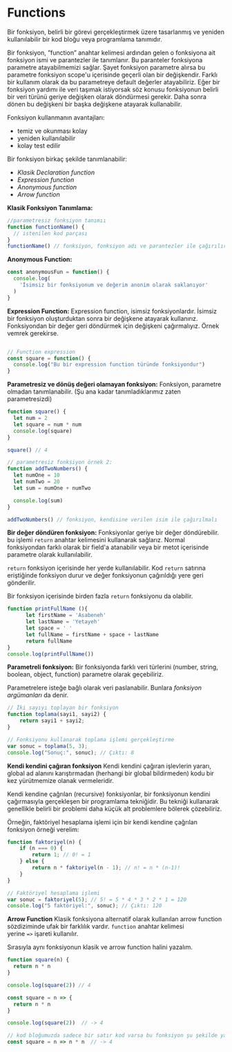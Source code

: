 # Functions
Bir fonksiyon, belirli bir görevi gerçekleştirmek üzere tasarlanmış ve yeniden kullanılabilir bir kod bloğu veya programlama tanımıdır.

Bir fonksiyon, ”function” anahtar kelimesi ardından gelen o fonksiyona ait fonksiyon ismi ve parantezler ile tanımlanır. Bu paranteler fonksiyona parametre atayabilmemizi sağlar. Şayet fonksiyon parametre alırsa bu parametre fonksiyon scope'u içerisinde geçerli olan bir değişkendir. Farklı bir kullanım olarak da bu parametreye default değerler atayabiliriz. Eğer bir fonksiyon yardımı ile veri taşımak istiyorsak söz konusu fonksiyonun belirli bir veri türünü geriye değişken olarak döndürmesi gerekir. Daha sonra dönen bu değişkeni bir başka değişkene atayarak kullanabilir.

Fonksiyon kullanmanın avantajları:

- temiz ve okunması kolay
- yeniden kullanılabilir
- kolay test edilir

Bir fonksiyon birkaç şekilde tanımlanabilir:

- *Klasik Declaration function*
- *Expression function*
- *Anonymous function*
- *Arrow function*

**Klasik Fonksiyon Tanımlama:**
```jsx
//parametresiz fonksiyon tanımıı
function functionName() {
  // istenilen kod parçası
}
functionName() // fonksiyon, fonksiyon adı ve parantezler ile çağırılır
```
**Anonymous Function:**
```jsx
const anonymousFun = function() {
  console.log(
    'İsimsiz bir fonksiyonum ve değerim anonim olarak saklanıyor'
  )
}
```
**Expression Function:**
Expression function, isimsiz fonksiyonlardır. İsimsiz bir fonksiyon oluşturduktan sonra bir değişkene atayarak kullanırız. Fonksiyondan bir değer geri döndürmek için değişkeni çağırmalıyız. Örnek vemrek gerekirse.
```jsx

// Function expression
const square = function() {
  console.log("Bu bir expression function türünde fonksiyondur")
}
```
**Parametresiz ve dönüş değeri olamayan fonksiyon:**
Fonksiyon, parametre olmadan tanımlanabilir. (Şu ana kadar tanımladıklarımız zaten parametresizdi)
```jsx
function square() {
  let num = 2
  let square = num * num
  console.log(square)
}

square() // 4

// parametresiz fonksiyon örnek 2:
function addTwoNumbers() {
  let numOne = 10
  let numTwo = 20
  let sum = numOne + numTwo

  console.log(sum)
}

addTwoNumbers() // fonksiyon, kendisine verilen isim ile çağırılmalı
```
**Bir değer döndüren fonksiyon:**
Fonksiyonlar geriye bir değer döndürebilir. bu işlemi `return` anahtar kelimesini kullanarak sağlarız. Normal fonksiyondan farklı olarak bir field'a atanabilir veya bir metot içerisinde parametre olarak kullanılabilir.

`return` fonksiyon içerisinde her yerde kullanılabilir. Kod `return` satırına eriştiğinde fonksiyon durur ve değer fonksiyonun çağırıldığı yere geri gönderilir.

Bir fonksiyon içerisinde birden fazla `return` fonksiyonu da olabilir.
```jsx
function printFullName (){
      let firstName = 'Asabeneh'
      let lastName = 'Yetayeh'
      let space = ' '
      let fullName = firstName + space + lastName
      return fullName
}
console.log(printFullName())
```
**Parametreli fonksiyon:**
Bir fonksiyonda farklı veri türlerini (number, string, boolean, object, function) parametre olarak geçebiliriz.

Parametrelere isteğe bağlı olarak veri paslanabilir. Bunlara *fonksiyon argümanları* da denir.
```jsx
// İki sayıyı toplayan bir fonksiyon
function toplama(sayi1, sayi2) {
    return sayi1 + sayi2;
}

// Fonksiyonu kullanarak toplama işlemi gerçekleştirme
var sonuc = toplama(5, 3);
console.log("Sonuç:", sonuc); // Çıktı: 8
```

**Kendi kendini çağıran fonksiyon**
Kendi kendini çağıran işlevlerin yararı, global ad alanını karıştırmadan (herhangi bir global bildirmeden) kodu bir kez yürütmemize olanak vermeleridir.

Kendi kendine çağrılan (recursive) fonksiyonlar, bir fonksiyonun kendini çağırmasıyla gerçekleşen bir programlama tekniğidir. Bu tekniği kullanarak genellikle belirli bir problemi daha küçük alt problemlere bölerek çözebiliriz.

Örneğin, faktöriyel hesaplama işlemi için bir kendi kendine çağrılan fonksiyon örneği verelim:

```jsx
function faktoriyel(n) {
    if (n === 0) {
        return 1; // 0! = 1
    } else {
        return n * faktoriyel(n - 1); // n! = n * (n-1)!
    }
}

// Faktöriyel hesaplama işlemi
var sonuc = faktoriyel(5); // 5! = 5 * 4 * 3 * 2 * 1 = 120
console.log("5 faktöriyel:", sonuc); // Çıktı: 120
```

**Arrow Function**
Klasik fonksiyona alternatif olarak kullanılan arrow function sözdiziminde ufak bir farklılık vardır. `function` anahtar kelimesi yerine `=>` işareti kullanılır.

Sırasıyla aynı fonksiyonun klasik ve arrow function halini yazalım.

```jsx
function square(n) {
  return n * n
}

console.log(square(2)) // 4

const square = n => {
  return n * n
}

console.log(square(2))  // -> 4

// kod bloğumuzda sadece bir satır kod varsa bu fonksiyon şu şekilde yazılabilir.
const square = n => n * n  // -> 4
```